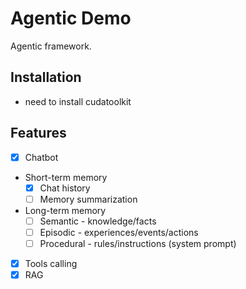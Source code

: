 # Agentic Demo
Agentic framework.

## Installation
* need to install cudatoolkit

## Features
- [x] Chatbot
- Short-term memory
    - [x] Chat history
    - [ ] Memory summarization
- Long-term memory
    - [ ] Semantic - knowledge/facts
    - [ ] Episodic - experiences/events/actions
    - [ ] Procedural - rules/instructions (system prompt)
- [x] Tools calling
- [x] RAG
